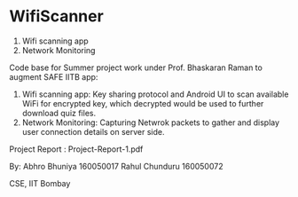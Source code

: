 # WifiScanner
1. Wifi scanning app
2. Network Monitoring

Code base for Summer project work under Prof. Bhaskaran Raman to augment SAFE IITB app:

1. Wifi scanning app: Key sharing protocol and Android UI to scan available WiFi for encrypted key, which decrypted would be used to further download quiz files.
2. Network Monitoring: Capturing Netwrok packets to gather and display user connection details on server side.

Project Report : Project-Report-1.pdf

By:
Abhro Bhuniya 160050017
Rahul Chunduru 160050072

CSE, IIT Bombay
